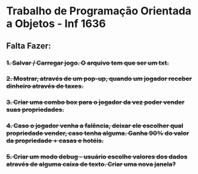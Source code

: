 # Trabalho de Programação Orientada a Objetos - Inf 1636

## Falta Fazer:

### ~~1. Salvar / Carregar jogo. O arquivo tem que ser um txt.~~

### ~~2. Mostrar, através de um pop-up, quando um jogador receber dinheiro através de taxes.~~

### ~~3. Criar uma combo box para o jogador da vez poder vender suas propriedades.~~

### ~~4. Caso o jogador venha a falência, deixar ele escolher qual propriedade vender, caso tenha alguma. Ganha 90% do valor da propriedade + casas e hotéis.~~

### ~~5. Criar um modo debug - usuário escolhe valores dos dados através de alguma caixa de texto. Criar uma nova janela?~~
